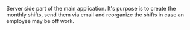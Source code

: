 Server side part of the main application. It's purpose is to create the monthly shifts, send them via email and reorganize the shifts in case an employee may be off work.
